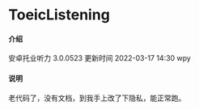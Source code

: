 ToeicListening
=======

#### 介绍
安卓托业听力 3.0.0523
更新时间 2022-03-17 14:30 wpy

#### 说明
老代码了，没有文档，到我手上改了下隐私，能正常跑。


